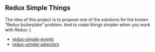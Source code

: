 ## Redux Simple Things
The idea of this project is to propose one of the solutions for the known "Redux boilerplate" problem.
And to make things simpler when you work with Redux :)

- [redux-simple-events](https://github.com/immortal1070/redux-simple-things/blob/master/packages/redux-simple-events/README.md)
- [redux-simple-selectors](https://github.com/immortal1070/redux-simple-things/blob/master/packages/redux-simple-selectors/README.md)
